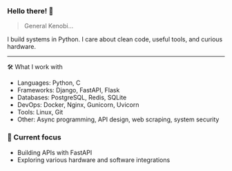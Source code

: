 ### Hello there! 👋

> General Kenobi...
>
I build systems in Python. I care about clean code, useful tools, and curious hardware.

---

🛠️ What I work with
- Languages: Python, C
- Frameworks: Django, FastAPI, Flask
- Databases: PostgreSQL, Redis, SQLite
- DevOps: Docker, Nginx, Gunicorn, Uvicorn
- Tools: Linux, Git
- Other: Async programming, API design, web scraping, system security

### 📌 Current focus
- Building APIs with FastAPI
- Exploring various hardware and software integrations

###

###
